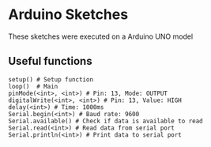 # Arduino Sketches

These sketches were executed on a Arduino UNO model

## Useful functions

```
setup() # Setup function
loop()  # Main
pinMode(<int>, <int>) # Pin: 13, Mode: OUTPUT
digitalWrite(<int>, <int>) # Pin: 13, Value: HIGH
delay(<int>) # Time: 1000ms
Serial.begin(<int>) # Baud rate: 9600
Serial.available() # Check if data is available to read
Serial.read(<int>) # Read data from serial port
Serial.println(<int>) # Print data to serial port

```
